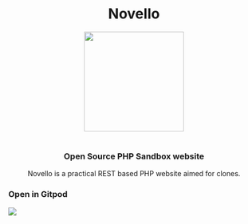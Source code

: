 
<div align="center">
  <h1> Novello </h1>
  <img width="200" src="https://upload.wikimedia.org/wikipedia/commons/thumb/2/27/PHP-logo.svg/800px-PHP-logo.svg.png">
</div>

<br />

<div align="center">
  <h3>Open Source PHP Sandbox website</h3>
  <p>Novello is a practical REST based PHP website aimed for clones. </p>

</div>

<h3> Open in Gitpod</h3>
<a href="https://gitpod.io/#https://github.com/Shigetorum635/Novello/"><img src="https://gitpod.io/button/open-in-gitpod.svg"></a>
